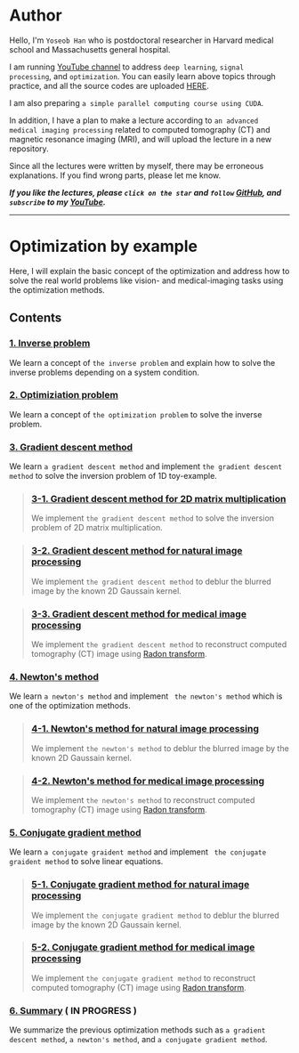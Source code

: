 # Author

Hello, I'm `Yoseob Han` who is postdoctoral researcher in Harvard medical school and Massachusetts general hospital.

I am running [YouTube channel](https://www.youtube.com/channel/UCpujNlw4SUpgTU5rrDXH0Jw) to address `deep learning`, `signal processing`, and `optimization`.
You can easily learn above topics through practice, and all the source codes are uploaded [HERE](https://github.com/hanyoseob).

I am also preparing `a simple parallel computing course using CUDA`.

In addition, I have a plan to make a lecture according to `an advanced medical imaging processing` related to computed tomography (CT) and magnetic resonance imaging (MRI), and will upload the lecture in a new repository.

Since all the lectures were written by myself, there may be erroneous explanations.
If you find wrong parts, please let me know.

___If you like the lectures, please `click on the star` and `follow` [GitHub](https://github.com/hanyoseob), and `subscribe` to my [YouTube](https://www.youtube.com/channel/UCpujNlw4SUpgTU5rrDXH0Jw).___

---
# Optimization by example 

Here, I will explain the basic concept of the optimization and address how to solve the real world problems like vision- and medical-imaging tasks using the optimization methods.

## Contents

### [1. Inverse problem](https://github.com/hanyoseob/lecture_optimization/blob/main/chapter01_Inverse_problem.ipynb)
We learn a concept of `the inverse problem` and explain how to solve the inverse problems depending on a system condition.

### [2. Optimiziation problem](https://github.com/hanyoseob/lecture_optimization/blob/main/chapter02_Optimization_problem.ipynb)
We learn a concept of `the optimization problem` to solve the inverse problem.

### [3. Gradient descent method](https://github.com/hanyoseob/lecture_optimization/blob/main/chapter03_Gradient_descent_method.ipynb)
We learn `a gradient descent method` and implement `the gradient descent method` to solve the inversion problem of 1D toy-example.

> ### [3-1. Gradient descent method for 2D matrix multiplication](https://github.com/hanyoseob/lecture_optimization/blob/main/chapter04_Gradient_descent_method_for_matrix_multiplication.ipynb)
> We implement `the gradient descent method` to solve the inversion problem of 2D matrix multiplication.

> ### [3-2. Gradient descent method for natural image processing](https://github.com/hanyoseob/lecture_optimization/blob/main/chapter05_Gradient_descent_method_for_natural_imaging.ipynb)
> We implement `the gradient descent method` to deblur the blurred image by the known 2D Gaussain kernel.

> ### [3-3. Gradient descent method for medical image processing](https://github.com/hanyoseob/lecture_optimization/blob/main/chapter06_Gradient_descent_method_for_medical_imaging.ipynb)
> We implement `the gradient descent method` to reconstruct computed tomography (CT) image using [Radon transform](https://en.wikipedia.org/wiki/Radon_transform).

### [4. Newton's method](https://github.com/hanyoseob/lecture_optimization/blob/main/chapter07_Newton's_method.ipynb)
We learn `a newton's method` and  implement ` the newton's method` which is one of the optimization methods.

> ### [4-1. Newton's method for natural image processing](https://github.com/hanyoseob/lecture_optimization/blob/main/chapter08_Newton's_method_for_natural_imaging.ipynb)
> We implement `the newton's method` to deblur the blurred image by the known 2D Gaussain kernel.

> ### [4-2. Newton's method for medical image processing](https://github.com/hanyoseob/lecture_optimization/blob/main/chapter09_Newton's_method_for_medical_imaging.ipynb)
> We implement `the newton's method` to reconstruct computed tomography (CT) image using [Radon transform](https://en.wikipedia.org/wiki/Radon_transform).

### [5. Conjugate gradient method](https://github.com/hanyoseob/lecture_optimization/blob/main/chapter10_Conjugate_gradient_method.ipynb)
We learn `a conjugate graident method` and implement ` the conjugate graident method` to solve linear equations.

> ### [5-1. Conjugate gradient method for natural image processing](https://github.com/hanyoseob/lecture_optimization/blob/main/chapter11_Conjugate_gradient_method_for_natural_imaging.ipynb)
> We implement `the conjugate gradient method` to deblur the blurred image by the known 2D Gaussain kernel.

> ### [5-2. Conjugate gradient method for medical image processing](https://github.com/hanyoseob/lecture_optimization/blob/main/chapter12_Conjugate_gradient_method_for_medical_imaging.ipynb)
> We implement `the conjugate gradient method` to reconstruct computed tomography (CT) image using [Radon transform](https://en.wikipedia.org/wiki/Radon_transform).

### [6. Summary]() ( IN PROGRESS )
We summarize the previous optimization methods such as `a gradient descent method`, `a newton's method`, and `a conjugate gradient method`.
